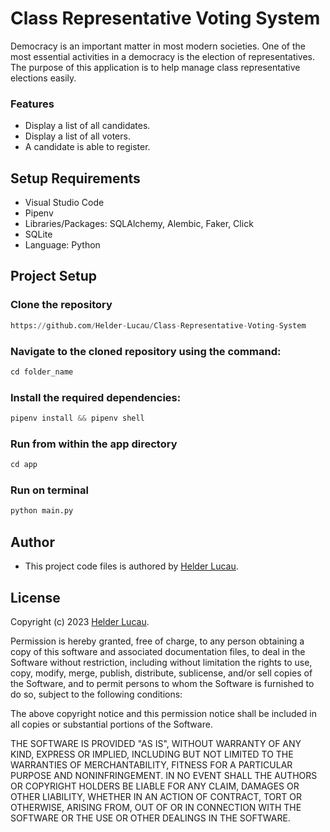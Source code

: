 # Class Representative Voting System

Democracy is an important matter in most modern societies. One of the most essential activities in a democracy is the election of representatives. The purpose of this application is to help manage class representative elections easily.

### Features

* Display a list of all candidates.
* Display a list of all voters.
* A candidate is able to register.

## Setup Requirements

* Visual Studio Code
* Pipenv
* Libraries/Packages: SQLAlchemy, Alembic, Faker, Click
* SQLite
* Language: Python

## Project Setup

### Clone the repository

```python
https://github.com/Helder-Lucau/Class-Representative-Voting-System
```

### Navigate to the cloned repository using the command: 

```python
cd folder_name
```

### Install the required dependencies: 

```python
pipenv install && pipenv shell
```

### Run from within the app directory

```python
cd app 
```

### Run on terminal

```python
python main.py 
```

## Author

* This project code files is authored by [Helder Lucau](https://github.com/Helder-Lucau).

## License

Copyright (c) 2023 [Helder Lucau](https://github.com/Helder-Lucau).

Permission is hereby granted, free of charge, to any person obtaining a copy of this software and associated documentation files, to deal in the Software without restriction, including without limitation the rights to use, copy, modify, merge, publish, distribute, sublicense, and/or sell copies of the Software, and to permit persons to whom the Software is furnished to do so, subject to the following conditions:

The above copyright notice and this permission notice shall be included in all copies or substantial portions of the Software.

THE SOFTWARE IS PROVIDED "AS IS", WITHOUT WARRANTY OF ANY KIND, EXPRESS OR IMPLIED, INCLUDING BUT NOT LIMITED TO THE WARRANTIES OF MERCHANTABILITY,
FITNESS FOR A PARTICULAR PURPOSE AND NONINFRINGEMENT. IN NO EVENT SHALL THE AUTHORS OR COPYRIGHT HOLDERS BE LIABLE FOR ANY CLAIM, DAMAGES OR OTHER
LIABILITY, WHETHER IN AN ACTION OF CONTRACT, TORT OR OTHERWISE, ARISING FROM, OUT OF OR IN CONNECTION WITH THE SOFTWARE OR THE USE OR OTHER DEALINGS IN THE SOFTWARE.




